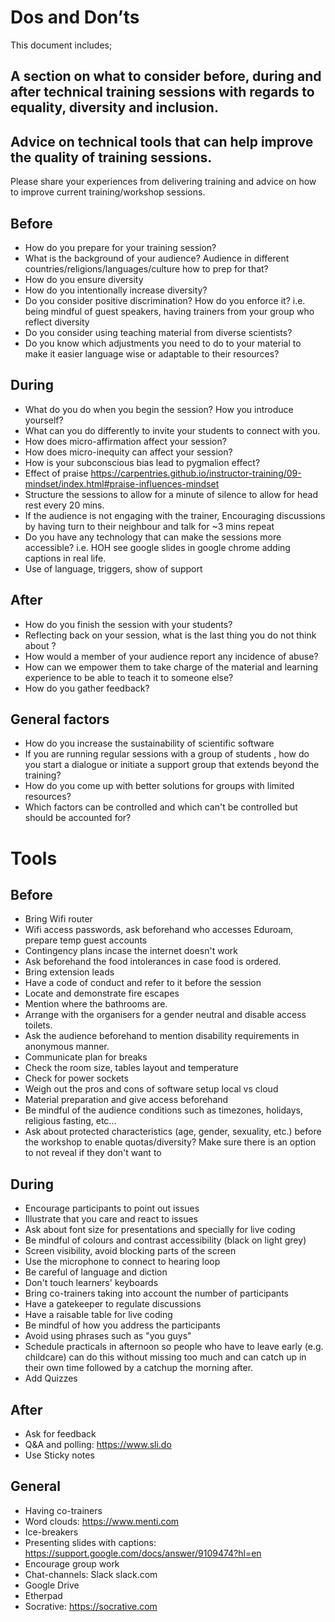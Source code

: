 # Dos and Don’ts

This document includes;
## 	A section on what to consider before, during and after technical training sessions with regards to equality, diversity and inclusion. 

##	Advice on technical tools that can help improve the quality of training sessions. 

Please share your experiences from delivering training and advice on how to improve current training/workshop sessions. 

## Before 
* 	How do you prepare for your training session?
* 	What is the background of your audience? Audience in different countries/religions/languages/culture how to prep for that?
* 	How do you ensure diversity
* 	How do you intentionally increase diversity?
* 	Do you consider positive discrimination? How do you enforce it? i.e. being mindful of guest speakers, having trainers from your group who reflect diversity 
* 	Do you consider using teaching material from diverse scientists?
* 	Do you know which adjustments you need to do to your material to make it easier language wise or adaptable to their resources?

## During
* 	What do you do when you begin the session? How you introduce yourself?
* 	What can you do differently to invite your students to connect with you.
* 	How does micro-affirmation affect your session?
* 	How does micro-inequity can affect your session?
* 	How is your subconscious bias lead to pygmalion effect?
* 	Effect of praise https://carpentries.github.io/instructor-training/09-mindset/index.html#praise-influences-mindset
* 	Structure the sessions to allow for a minute of silence to allow for head rest every 20 mins. 
* 	If the audience is not engaging with the trainer, Encouraging discussions by having turn to their neighbour and talk for ~3 mins repeat  
* 	Do you have any technology that can make the sessions more accessible? i.e. HOH see google slides in google chrome adding captions in real life. 
* 	Use of language, triggers, show of support

## After
* 	How do you finish the session with your students?
* 	Reflecting back on your session, what is the last thing you do not think about ?
* 	How would a member of your audience report any incidence of abuse?
* 	How can we empower them to take charge of the material and learning experience to be able to teach it to someone else?
* 	How do you gather feedback?

## General factors
* 	How do you increase the sustainability of scientific software
* 	If you are running regular sessions with a group of students , how do you start a dialogue or initiate a support group that extends beyond the training?
* 	How do you come up with better solutions for groups with limited resources?
* 	Which factors can be controlled and which can't be controlled but should be accounted for? 


# Tools
## Before 
*	Bring Wifi router
*	Wifi access passwords, ask beforehand who accesses Eduroam, prepare temp guest accounts
*	Contingency plans incase the internet doesn't work 
*	Ask beforehand the food intolerances in case food is ordered.
*	Bring extension leads
*	Have a code of conduct and refer to it before the session
*	Locate and demonstrate fire escapes
*	Mention where the bathrooms are.
*	Arrange with the organisers for a gender neutral and disable access toilets.
*	Ask the audience beforehand to mention disability requirements in anonymous manner.
*	Communicate plan for breaks 
*	Check the room size, tables layout and temperature 
*	Check for power sockets
*	Weigh out the pros and cons of software setup local vs cloud
* 	Material preparation and give access beforehand
*	Be mindful of the audience conditions such as timezones, holidays, religious fasting, etc...
*	Ask about protected characteristics (age, gender, sexuality, etc.) before the workshop to enable quotas/diversity? Make sure there is an option to not reveal if they don't want to

## During
*	Encourage participants to point out issues
*	Illustrate that you care and react to issues
*	Ask about font size for presentations and specially for live coding
*	Be mindful of colours and contrast accessibility (black on light grey)
*	Screen visibility, avoid blocking parts of the screen
*	Use the microphone to connect to hearing loop
*	Be careful of language and diction
*	Don't touch learners' keyboards
*	Bring co-trainers taking into account the number of participants
*	Have a gatekeeper to regulate discussions 
*	Have a raisable table for live coding
*	Be mindful of how you address the participants
*	Avoid using phrases such as "you guys"
*	Schedule practicals in afternoon so people who have to leave early (e.g. childcare) can do this without missing too much and can catch up in their own time followed by a catchup the morning after. 
*	Add Quizzes


## After 
*	Ask for feedback
*	Q&A and polling: https://www.sli.do
*	Use Sticky notes


## General 
* 	Having co-trainers
* 	Word clouds: https://www.menti.com
* 	Ice-breakers	
* 	Presenting slides with captions: https://support.google.com/docs/answer/9109474?hl=en
* 	Encourage group work	
* 	Chat-channels: Slack slack.com
* 	Google Drive
* 	Etherpad
* 	Socrative: https://socrative.com
